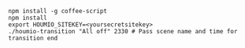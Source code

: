     npm install -g coffee-script
    npm install
    export HOUMIO_SITEKEY=<yoursecretsitekey>
    ./houmio-transition "All off" 2330 # Pass scene name and time for transition end
